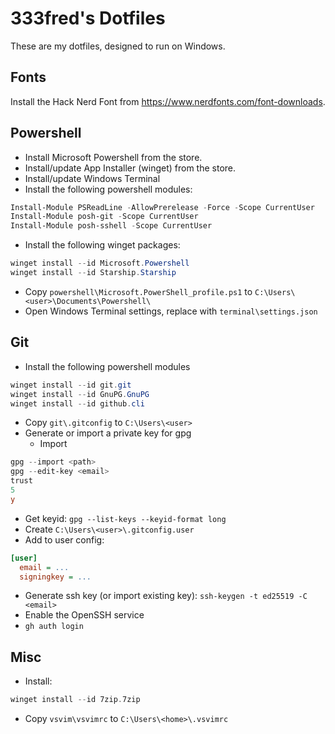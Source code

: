 # 333fred's Dotfiles

These are my dotfiles, designed to run on Windows.

## Fonts

Install the Hack Nerd Font from https://www.nerdfonts.com/font-downloads.

## Powershell

* Install Microsoft Powershell from the store.
* Install/update App Installer (winget) from the store.
* Install/update Windows Terminal
* Install the following powershell modules:
```powershell
Install-Module PSReadLine -AllowPrerelease -Force -Scope CurrentUser
Install-Module posh-git -Scope CurrentUser
Install-Module posh-sshell -Scope CurrentUser
```
* Install the following winget packages:
```powershell
winget install --id Microsoft.Powershell
winget install --id Starship.Starship
```
* Copy `powershell\Microsoft.PowerShell_profile.ps1` to `C:\Users\<user>\Documents\Powershell\`
* Open Windows Terminal settings, replace with `terminal\settings.json`

## Git

* Install the following powershell modules
```powershell
winget install --id git.git
winget install --id GnuPG.GnuPG
winget install --id github.cli
```
* Copy `git\.gitconfig` to `C:\Users\<user>`
* Generate or import a private key for gpg
  * Import
```powershell
gpg --import <path>
gpg --edit-key <email>
trust
5
y
```
* Get keyid: `gpg --list-keys --keyid-format long`
* Create `C:\Users\<user>\.gitconfig.user`
* Add to user config:
```ini
[user]
  email = ...
  signingkey = ...
```
* Generate ssh key (or import existing key): `ssh-keygen -t ed25519 -C <email>`
* Enable the OpenSSH service
* `gh auth login`

## Misc

* Install:
```powershell
winget install --id 7zip.7zip
```
* Copy `vsvim\vsvimrc` to `C:\Users\<home>\.vsvimrc`
